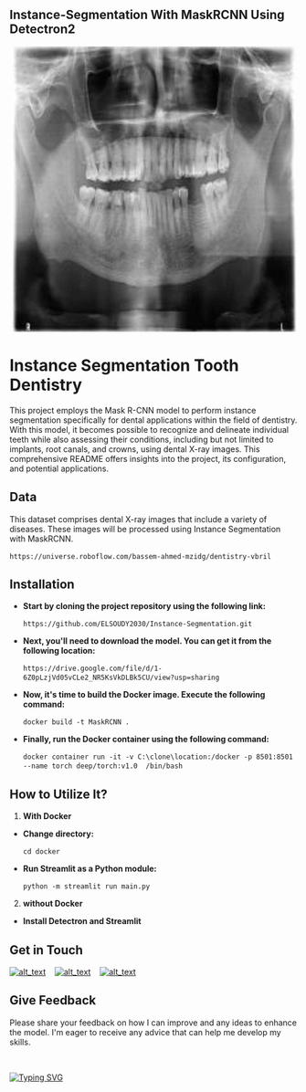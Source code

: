 ## Instance-Segmentation With MaskRCNN Using Detectron2



<div align="center">
    <img src="https://github.com/ELSOUDY2030/Instance-Segmentation/blob/main/img/gifmaker_me.gif" width="500" height="500">
</div>

# Instance Segmentation Tooth Dentistry

This project employs the Mask R-CNN model to perform instance segmentation specifically for dental applications within the field of dentistry. With this model, it becomes possible to recognize and delineate individual teeth while also assessing their conditions, including but not limited to implants, root canals, and crowns, using dental X-ray images. This comprehensive README offers insights into the project, its configuration, and potential applications.


## Data

This dataset comprises dental X-ray images that include a variety of diseases. These images will be processed using Instance Segmentation with MaskRCNN.

    
    https://universe.roboflow.com/bassem-ahmed-mzidg/dentistry-vbril
    

## Installation

- **Start by cloning the project repository using the following link:**

    ```
   https://github.com/ELSOUDY2030/Instance-Segmentation.git
    ```

- **Next, you'll need to download the model. You can get it from the following location:**

    ```
    https://drive.google.com/file/d/1-6Z0pLzjVd05vCLe2_NR5KsVkDLBk5CU/view?usp=sharing
    ```
    
- **Now, it's time to build the Docker image. Execute the following command:**

    ```
   docker build -t MaskRCNN .
    ```

- **Finally, run the Docker container using the following command:**

    ```
   docker container run -it -v C:\clone\location:/docker -p 8501:8501 --name torch deep/torch:v1.0  /bin/bash
    ```



## How to Utilize It?

1. **With Docker**
   
- **Change directory:**

    ```
   cd docker
    ```

- **Run Streamlit as a Python module:**

    ```
    python -m streamlit run main.py
    ```

 2. **without Docker**

- **Install Detectron and Streamlit**


## Get in Touch

[<img alt="alt_text" width="30px" src="https://cdn2.iconfinder.com/data/icons/social-media-2285/512/1_Whatsapp2_colored_svg-512.png" />](https://wa.me/+201279548818)
&nbsp;&nbsp;
[<img alt="alt_text" width="30px" src="https://cdn2.iconfinder.com/data/icons/social-media-2285/512/1_Linkedin_unofficial_colored_svg-512.png" />](https://www.linkedin.com/in/mohammad-nomer/)
&nbsp;&nbsp;
[<img alt="alt_text" width="30px" src="https://cdn4.iconfinder.com/data/icons/social-media-logos-6/512/112-gmail_email_mail-256.png" />](mailto:mohammadnomer2030@gmail.com)
&nbsp;&nbsp;



## Give Feedback

Please share your feedback on how I can improve and any ideas to enhance the model. I'm eager to receive any advice that can help me develop my skills.

&nbsp;&nbsp;

<a href="https://git.io/typing-svg"><img src="https://readme-typing-svg.demolab.com?font=Lobster&size=50&duration=4000&pause=300&color=FFC107&background=FFFFFF00&center=true&vCenter=true&width=1200&height=240&lines=Thank+you" alt="Typing SVG" /></a>
